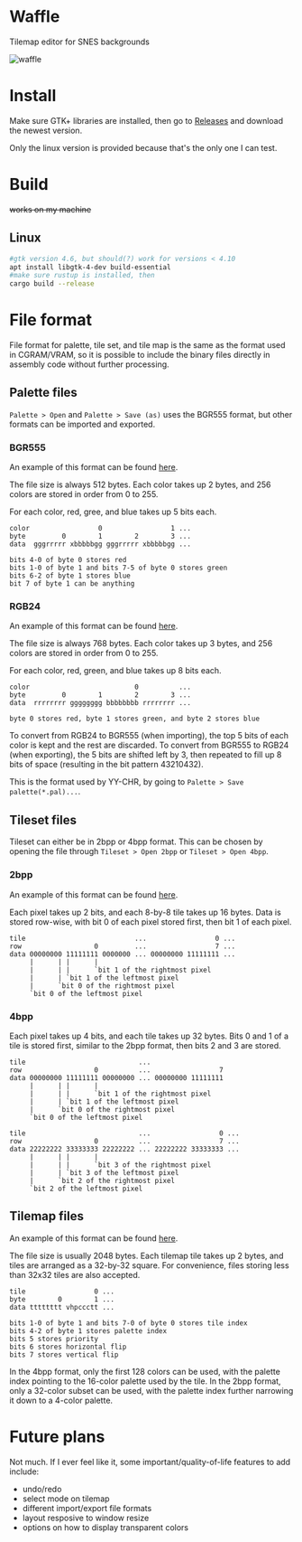 # Waffle

Tilemap editor for SNES backgrounds

![waffle](https://github.com/user-attachments/assets/5cb83f3d-8f57-4806-8d05-7fe6353194f8)

# Install

Make sure GTK+ libraries are installed, then go to [Releases](https://github.com/starliteSeeker/waffle/releases) and download the newest version.

Only the linux version is provided because that's the only one I can test.

# Build

~~works on my machine~~ 

## Linux

```sh
#gtk version 4.6, but should(?) work for versions < 4.10
apt install libgtk-4-dev build-essential
#make sure rustup is installed, then
cargo build --release
```

# File format

File format for palette, tile set, and tile map is the same as the format used in CGRAM/VRAM, so it is possible to include the binary files directly in assembly code without further processing.

## Palette files

`Palette > Open` and `Palette > Save (as)` uses the BGR555 format, but other formats can be imported and exported.

### BGR555

An example of this format can be found [here](examples/palette.bin).

The file size is always 512 bytes. Each color takes up 2 bytes, and 256 colors are stored in order from 0 to 255.

For each color, red, gree, and blue takes up 5 bits each.

```text
color                 0                 1 ...
byte         0        1        2        3 ...
data  gggrrrrr xbbbbbgg gggrrrrr xbbbbbgg ...

bits 4-0 of byte 0 stores red 
bits 1-0 of byte 1 and bits 7-5 of byte 0 stores green
bits 6-2 of byte 1 stores blue
bit 7 of byte 1 can be anything
``` 

### RGB24

An example of this format can be found [here](examples/palette.pal).

The file size is always 768 bytes. Each color takes up 3 bytes, and 256 colors are stored in order from 0 to 255.

For each color, red, green, and blue takes up 8 bits each.

```text
color                          0          ...
byte         0        1        2        3 ...
data  rrrrrrrr gggggggg bbbbbbbb rrrrrrrr ...

byte 0 stores red, byte 1 stores green, and byte 2 stores blue
```

To convert from RGB24 to BGR555 (when importing), the top 5 bits of each color is kept and the rest are discarded. To convert from BGR555 to RGB24 (when exporting), the 5 bits are shifted left by 3, then repeated to fill up 8 bits of space (resulting in the bit pattern 43210432).

This is the format used by YY-CHR, by going to `Palette > Save palette(*.pal)...`.

## Tileset files

Tileset can either be in 2bpp or 4bpp format. This can be chosen by opening the file through `Tileset > Open 2bpp` or `Tileset > Open 4bpp`.

### 2bpp

An example of this format can be found [here](examples/tileset.bin).

Each pixel takes up 2 bits, and each 8-by-8 tile takes up 16 bytes. Data is stored row-wise, with bit 0 of each pixel stored first, then bit 1 of each pixel. 

```text
tile                           ...                 0 ... 
row                  0         ...                 7 ... 
data 00000000 11111111 0000000 ... 00000000 11111111 ... 
     |      | |      |
     |      | |      `bit 1 of the rightmost pixel
     |      | `bit 1 of the leftmost pixel
     |      `bit 0 of the rightmost pixel
     `bit 0 of the leftmost pixel 
```

### 4bpp

Each pixel takes up 4 bits, and each tile takes up 32 bytes. Bits 0 and 1 of a tile is stored first, similar to the 2bpp format, then bits 2 and 3 are stored.

```text
tile                            ...                   
row                  0          ...                 7 
data 00000000 11111111 00000000 ... 00000000 11111111 
     |      | |      |
     |      | |      `bit 1 of the rightmost pixel
     |      | `bit 1 of the leftmost pixel
     |      `bit 0 of the rightmost pixel
     `bit 0 of the leftmost pixel 

tile                            ...                 0 ...
row                  0          ...                 7 ...
data 22222222 33333333 22222222 ... 22222222 33333333 ...
     |      | |      |
     |      | |      `bit 3 of the rightmost pixel
     |      | `bit 3 of the leftmost pixel
     |      `bit 2 of the rightmost pixel
     `bit 2 of the leftmost pixel 
```

## Tilemap files

An example of this format can be found [here](examples/tilemap.bin).

The file size is usually 2048 bytes. Each tilemap tile takes up 2 bytes, and tiles are arranged as a 32-by-32 square. For convenience, files storing less than 32x32 tiles are also accepted.

```text
tile                 0 ...
byte        0        1 ...
data tttttttt vhpccctt ...

bits 1-0 of byte 1 and bits 7-0 of byte 0 stores tile index
bits 4-2 of byte 1 stores palette index
bits 5 stores priority
bits 6 stores horizontal flip
bits 7 stores vertical flip
```

In the 4bpp format, only the first 128 colors can be used, with the palette index pointing to the 16-color palette used by the tile.
In the 2bpp format, only a 32-color subset can be used, with the palette index further narrowing it down to a 4-color palette. 

# Future plans

Not much. If I ever feel like it, some important/quality-of-life features to add include:

- undo/redo
- select mode on tilemap
- different import/export file formats
- layout resposive to window resize
- options on how to display transparent colors
